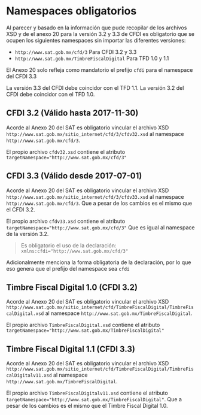 # Namespaces obligatorios

Al parecer y basado en la información que pude recopilar de los archivos XSD y de el anexo 20 para la versión
3.2 y 3.3 de CFDI es obligatorio que se ocupen los siguientes namespaces sin importar las diferentes versiones:

- `http://www.sat.gob.mx/cfd/3` Para CFDI 3.2 y 3.3
- `http://www.sat.gob.mx/TimbreFiscalDigital` Para TFD 1.0 y 1.1

El Anexo 20 solo refleja como mandatorio el prefijo `cfdi` para el namespace del CFDI 3.3

La versión 3.3 del CFDI debe coincidor con el TFD 1.1.
La versión 3.2 del CFDI debe coincidor con el TFD 1.0.

## CFDI 3.2 (Válido hasta 2017-11-30)

Acorde al Anexo 20 del SAT es obligatorio vincular el archivo XSD
 `http://www.sat.gob.mx/sitio_internet/cfd/3/cfdv32.xsd` al namespace
 `http://www.sat.gob.mx/cfd/3`.

El propio archivo `cfdv32.xsd` contiene el atributo `targetNamespace="http://www.sat.gob.mx/cfd/3"`

## CFDI 3.3 (Válido desde 2017-07-01)

Acorde al Anexo 20 del SAT es obligatorio vincular el archivo XSD
 `http://www.sat.gob.mx/sitio_internet/cfd/3/cfdv33.xsd` al namespace 
 `http://www.sat.gob.mx/cfd/3`. Que a pesar de los cambios es el mismo que el CFDI 3.2.
 
El propio archivo `cfdv33.xsd` contiene el atributo `targetNamespace="http://www.sat.gob.mx/cfd/3"`
 Que es igual al namespace de la versión 3.2.

> Es obligatorio el uso de la declaración: `xmlns:cfdi="http://www.sat.gob.mx/cfd/3"`

Adicionalmente menciona la forma obligatoria de la declaración, por lo que eso genera que el
prefijo del namespace sea `cfdi` 

## Timbre Fiscal Digital 1.0 (CFDI 3.2)

Acorde al Anexo 20 del SAT es obligatorio vincular el archivo XSD
 `http://www.sat.gob.mx/sitio_internet/cfd/TimbreFiscalDigital/TimbreFiscalDigital.xsd` al namespace 
 `http://www.sat.gob.mx/TimbreFiscalDigital`.
 
El propio archivo `TimbreFiscalDigital.xsd` contiene el atributo
`targetNamespace="http://www.sat.gob.mx/TimbreFiscalDigital"`

## Timbre Fiscal Digital 1.1 (CFDI 3.3)

Acorde al Anexo 20 del SAT es obligatorio vincular el archivo XSD
 `http://www.sat.gob.mx/sitio_internet/cfd/TimbreFiscalDigital/TimbreFiscalDigitalv11.xsd` al namespace 
 `http://www.sat.gob.mx/TimbreFiscalDigital`.
 
El propio archivo `TimbreFiscalDigitalv11.xsd` contiene el atributo
`targetNamespace="http://www.sat.gob.mx/TimbreFiscalDigital"`.
 Que a pesar de los cambios es el mismo que el Timbre Fiscal Digital 1.0.
